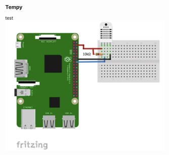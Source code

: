 ### Tempy

test
![Raspberry PinOut](https://github.com/milhamat/IotRoomTemp/blob/master/RaspberryAndSensorPinOut.png)
